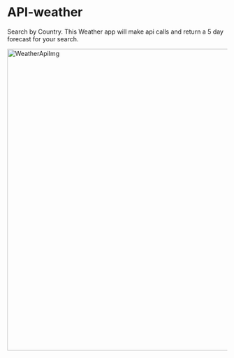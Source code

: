 # API-weather

Search by Country. This Weather app will make api calls and return a 5 day forecast for your search.

<img width="689" alt="WeatherApiImg" src="https://github.com/MartinZazpe/API-weather/assets/82059357/2ee91b39-41cd-4532-a9e4-8572bd5fb9c7">
